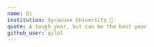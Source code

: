 ```yaml
---
name: Qi
institution: Syracuse University 🚩 
quote: A tough year, but can be the best year
github_user: qilol
---
```

